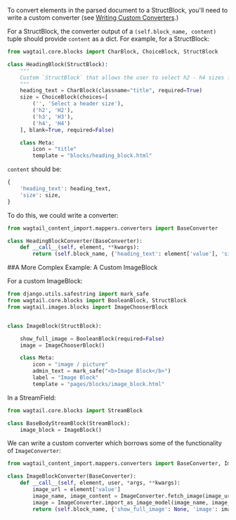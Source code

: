 To convert elements in the parsed document to a StructBlock, you'll need to write a custom converter (see [Writing Custom Converters](custom_converters.md).)

For a StructBlock, the converter output of a `(self.block_name, content)` tuple should provide `content` as a dict. For example, for a StructBlock:

```python
from wagtail.core.blocks import CharBlock, ChoiceBlock, StructBlock

class HeadingBlock(StructBlock):
    """
    Custom `StructBlock` that allows the user to select h2 - h4 sizes for headers
    """
    heading_text = CharBlock(classname="title", required=True)
    size = ChoiceBlock(choices=[
        ('', 'Select a header size'),
        ('h2', 'H2'),
        ('h3', 'H3'),
        ('h4', 'H4')
    ], blank=True, required=False)

    class Meta:
        icon = "title"
        template = "blocks/heading_block.html"
```

`content` should be:

```python
{
    'heading_text': heading_text,
    'size': size,
}
```

To do this, we could write a converter:

```python
from wagtail_content_import.mappers.converters import BaseConverter

class HeadingBlockConverter(BaseConverter):
    def __call__(self, element, **kwargs):
        return (self.block_name, {'heading_text': element['value'], 'size': 'h2'})
```

##A More Complex Example: A Custom ImageBlock

For a custom ImageBlock:

```python
from django.utils.safestring import mark_safe
from wagtail.core.blocks import BooleanBlock, StructBlock
from wagtail.images.blocks import ImageChooserBlock


class ImageBlock(StructBlock):

    show_full_image = BooleanBlock(required=False)
    image = ImageChooserBlock()

    class Meta:
        icon = "image / picture"
        admin_text = mark_safe("<b>Image Block</b>")
        label = "Image Block"
        template = "pages/blocks/image_block.html" 
```

In a StreamField:

```python
from wagtail.core.blocks import StreamBlock

class BaseBodyStreamBlock(StreamBlock):
    image_block = ImageBlock()
```

We can write a custom converter which borrows some of the functionality of `ImageConverter`:

```python
from wagtail_content_import.mappers.converters import BaseConverter, ImageConverter

class ImageBlockConverter(BaseConverter):
    def __call__(self, element, user, *args, **kwargs):
        image_url = element['value']
        image_name, image_content = ImageConverter.fetch_image(image_url)
        image = ImageConverter.import_as_image_model(image_name, image_content, owner=user)
        return (self.block_name, {'show_full_image': None, 'image': image})
```
